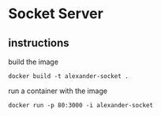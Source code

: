 # Socket Server

## instructions

build the image

`docker build -t alexander-socket .`

run a container with the image

`docker run -p 80:3000 -i alexander-socket`
